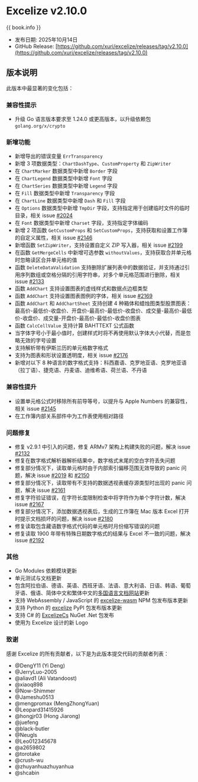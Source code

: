 # Excelize v2.10.0

{{ book.info }}

* 发布日期: 2025年10月14日
* GitHub Release: [https://github.com/xuri/excelize/releases/tag/v2.10.0](https://github.com/xuri/excelize/releases/tag/v2.10.0)

## 版本说明

此版本中最显著的变化包括：

### 兼容性提示

* 升级 Go 语言版本要求至 1.24.0 或更高版本，以升级依赖包 `golang.org/x/crypto`

### 新增功能

* 新增导出的错误变量 `ErrTransparency`
* 新增 3 项数据类型：`ChartDashType`、`CustomProperty` 和 `ZipWriter`
* 在 `ChartMarker` 数据类型中新增 `Border` 字段
* 在 `ChartLegend` 数据类型中新增 `Font` 字段
* 在 `ChartSeries` 数据类型中新增 `Legend` 字段
* 在 `Fill` 数据类型中新增 `Transparency` 字段
* 在 `ChartLine` 数据类型中新增 `Dash` 和 `Fill` 字段
* 在 `Options` 数据类型中新增 `TmpDir` 字段，支持指定用于创建临时文件的临时目录，相关 issue [#2024](https://github.com/xuri/excelize/issues/2024)
* 在 `Font` 数据类型中新增 `Charset` 字段，支持指定字体编码
* 新增 2 项函数 `GetCustomProps` 和 `SetCustomProps`，支持获取和设置工作簿的自定义属性，相关 issue [#2146](https://github.com/xuri/excelize/issues/2146)
* 新增函数 `SetZipWriter`，支持设置自定义 ZIP 写入器，相关 issue [#2199](https://github.com/xuri/excelize/issues/2199)
* 在函数 `GetMergeCells` 中新增可选参数 `withoutValues`，支持获取合并单元格时忽略读区合并单元格的值
* 函数 `DeleteDataValidation` 支持删除扩展列表中的数据验证，并支持通过引用序列数组或空格分隔的引用字符串，对多个单元格范围进行删除，相关 issue [#2133](https://github.com/xuri/excelize/issues/2133)
* 函数 `AddChart` 支持设置图表的虚线样式和数据点边框类型
* 函数 `AddChart` 支持设置图表图例的字体，相关 issue [#2169](https://github.com/xuri/excelize/issues/2169)
* 函数 `AddChart` 和 `AddChartSheet` 支持创建 4 种箱体和蜡烛图类型股票图表：最高价-最低价-收盘价、开盘价-最高价-最低价-收盘价、成交量-最高价-最低价-收盘价、成交量-开盘价-最高价-最低价-收盘价图表
* 函数 `CalcCellValue` 支持计算 BAHTTEXT 公式函数
* 当字体字号小于最小值时，创建样式时将不再使用默认字体大小代替，而是忽略无效的字号设置
* 支持解析带有伊斯兰历的单元格数字格式
* 支持为图表和形状设置透明度，相关 issue [#2176](https://github.com/xuri/excelize/issues/2176)
* 新增对以下 8 种语言的数字格式支持：科西嘉语、克罗地亚语、克罗地亚语（拉丁语）、捷克语、丹麦语、迪维希语、荷兰语、不丹语

### 兼容性提升

* 设置单元格公式时移除所有前导等号，以提升与 Apple Numbers 的兼容性，相关 issue [#2145](https://github.com/xuri/excelize/issues/2145)
* 在工作簿内部关系部件中为工作表使用相对路径

### 问题修复

* 修复 v2.9.1 中引入的问题，修复 ARMv7 架构上构建失败的问题，解决 issue [#2132](https://github.com/xuri/excelize/issues/2132)
* 修复在数字格式解析器解析结果中，数字格式末尾的空白字符丢失问题
* 修复部分情况下，读取单元格时由于内部索引偏移范围无效导致的 panic 问题，解决 issue [#2019](https://github.com/xuri/excelize/issues/2019) 和 [#2150](https://github.com/xuri/excelize/issues/2150)
* 修复部分情况下，读取带有不支持的数据透视表缓存源类型时出现的 panic 问题，解决 issue [#2161](https://github.com/xuri/excelize/issues/2161)
* 修复字符验证错误，在字符长度限制检查中将字符作为单个字符计数，解决 issue [#2167](https://github.com/xuri/excelize/issues/2167)
* 修复部分情况下，添加数据透视表后，生成的工作簿在 Mac 版本 Excel 打开时提示文档损坏的问题，解决 issue [#2180](https://github.com/xuri/excelize/issues/2180)
* 修复读取包含藏语数字格式代码的单元格时月份缩写错误的问题
* 修复读取 1900 年带有特殊日期数字格式的结果与 Excel 不一致的问题，解决 issue [#2192](https://github.com/xuri/excelize/issues/2192)

### 其他

* Go Modules 依赖模块更新
* 单元测试与文档更新
* 包含阿拉伯语、德语、英语、西班牙语、法语、意大利语、日语、韩语、葡萄牙语、俄语、简体中文和繁体中文的[多国语言文档网站](https://xuri.me/excelize)更新
* 支持 WebAssembly / JavaScript 的 [excelize-wasm](https://github.com/xuri/excelize-wasm) NPM 包发布版本更新
* 支持 Python 的 [excelize](https://github.com/xuri/excelize-py) PyPI 包发布版本更新
* 支持 C# 的 [ExcelizeCs](https://github.com/xuri/excelize-cs) NuGet .Net 包发布
* 使用为 Excelize 设计的新 Logo

### 致谢

感谢 Excelize 的所有贡献者，以下是为此版本提交代码的贡献者列表：

* @DengY11 (Yi Deng)
* @JerryLuo-2005
* @aliavd1 (Ali Vatandoost)
* @xiaoq898
* @Now-Shimmer
* @Jameshu0513
* @mengpromax (MengZhongYuan)
* @Leopard31415926
* @hongjr03 (Hong Jiarong)
* @juefeng
* @black-butler
* @Neugls
* @Leo012345678
* @a2659802
* @torotake
* @crush-wu
* @zhuyanhuazhuyanhua
* @shcabin
